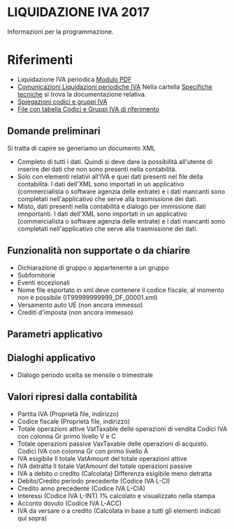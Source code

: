 # LIQUIDAZIONE IVA 2017 

Informazioni per la programmazione.

# Riferimenti
* Liquidazione IVA periodica [Modulo PDF](http://www.agenziaentrate.gov.it/wps/wcm/connect/f8544907-3410-4ad0-a6c8-84a03f91868b/IVA+period_2017_mod_istr.pdf?MOD=AJPERES&CACHEID=f8544907-3410-4ad0-a6c8-84a03f91868b)
* [Comunicazioni Liquidazioni periodiche IVA](http://www.informazionefiscale.it/IMG/pdf/comunicazione_liquidazioni_iva_trimestrali_modello.pdf) 
Nella cartella [Specifiche tecniche](https://github.com/BananaAccounting/Italia/tree/master/Iva/2017/Specifiche) si trova la documentazione relativa.
* [Spiegazioni codici e gruppi IVA](https://github.com/BananaAccounting/Italia/blob/master/Iva/2017/codiciIVA.md)
* [File con tabella Codici e Gruppi IVA di riferimento](https://github.com/BananaAccounting/Italia/raw/master/Iva/2017/TestCases/InventatoIVA2017.ac2)

## Domande preliminari
Si tratta di capire se generiamo un documento XML 
* Completo di tutti i dati. 
  Quindi si deve dare la possibilità all'utente di inserire dei dati che non sono presenti nella contabilità.
* Solo con elementi relativi all'IVA e quei dati presenti nel file della contabilità.
  I dati dell'XML sono importati in un applicativo  (commercialista o software agenzia delle entrate) e i dati mancanti sono completati nell'applicativo che serve alla trasmissione dei dati.
* Misto, dati presenti nella contabilità e dialogo per immissione dati imnportanti. 
  I dati dell'XML sono importati in un applicativo  (commercialista o software agenzia delle entrate) e i dati mancanti sono completati nell'applicativo che serve alla trasmissione dei dati.

## Funzionalità non supportate o da chiarire
* Dichiarazione di gruppo o appartenente a un gruppo
* Subfornitorie
* Eventi eccezionali
* Nome file esportato in xml deve contenere il codice fiscale, al momento non è possibile (IT99999999999_DF_00001.xml)
* Versamento auto UE (non ancora immesso)
* Crediti d'imposta (non ancora immesso)
 
## Parametri applicativo 

## Dialoghi applicativo 
* Dialogo periodo scelta se mensile o trimestrale

## Valori ripresi dalla contabilità
* Partita IVA (Proprietà file, indirizzo)
* Codice fiscale (Proprietà file, indirizzo)
* Totale operazioni attive
  VatTaxable delle operazioni di vendita 
  Codici IVA con colonna Gr primo livello V e C
* Totale operazioni passive
  VaxTaxable delle operazioni di acquisto.
  Codici IVA con colonna Gr con primo livello A
* IVA esigibile
  Il totale VatAmount del totale operazioni attive
* IVA detratta
  Il totale VatAmount del totale operazioni passive
* IVA a debito o credito (Calcolata) 
  Differenza esigibile meno detratta
* Debito/Credito periodo precedente (Codice IVA L-CI)
* Credito anno precedente (Codice IVA L-CIA)
* Interessi (Codice IVA L-INT)
  1% calcolato e visualizzato nella stampa
* Acconto dovuto (Codice IVA L-ACC)
* IVA da versare o a credito (Calcolata in base a tutti gli elementi indicati qui sopra)






